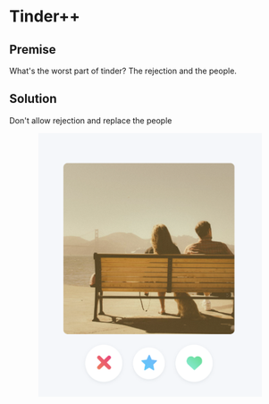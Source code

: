 # Tinder++

## Premise

What's the worst part of tinder? The rejection and the people.

## Solution

Don't allow rejection and replace the people

<p align="center">
    <img src="./docs/screenshot.png" alt="drawing" width="400"/>
</p>
